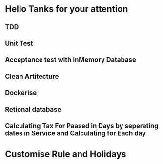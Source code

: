 # Hello Tanks for your attention 
## TDD
## Unit Test
## Acceptance test with InMemory Database
## Clean Artitecture
## Dockerise
## Retional database
## Calculating Tax For Paased in Days by seperating dates in Service and Calculating for Each day
# Customise Rule and Holidays
